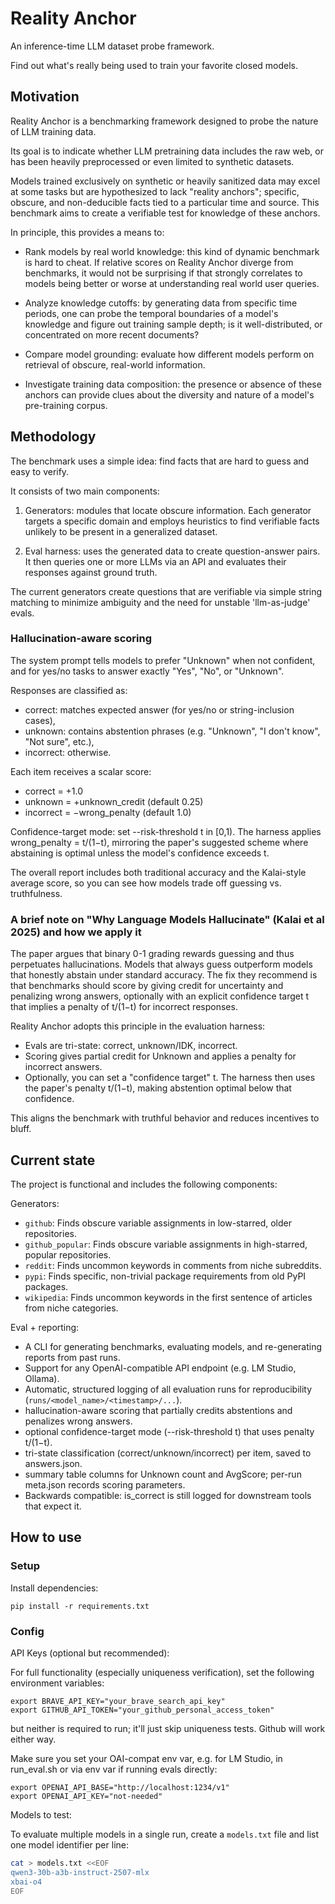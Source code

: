 # Reality Anchor

An inference-time LLM dataset probe framework.

Find out what's really being used to train your favorite closed models.


## Motivation

Reality Anchor is a benchmarking framework designed to probe the nature of LLM training data.

Its goal is to indicate whether LLM pretraining data includes the raw web, or has been heavily preprocessed or even limited to synthetic datasets.

Models trained exclusively on synthetic or heavily sanitized data may excel at some tasks but are hypothesized to lack "reality anchors"; specific, obscure, and non-deducible facts tied to a particular time and source. This benchmark aims to create a verifiable test for knowledge of these anchors.

In principle, this provides a means to:

- Rank models by real world knowledge: this kind of dynamic benchmark is hard to cheat. If relative scores on Reality Anchor diverge from benchmarks, it would not be surprising if that strongly correlates to models being better or worse at understanding real world user queries.

- Analyze knowledge cutoffs: by generating data from specific time periods, one can probe the temporal boundaries of a model's knowledge and figure out training sample depth; is it well-distributed, or concentrated on more recent documents?

- Compare model grounding: evaluate how different models perform on retrieval of obscure, real-world information.

- Investigate training data composition: the presence or absence of these anchors can provide clues about the diversity and nature of a model's pre-training corpus.


## Methodology

The benchmark uses a simple idea: find facts that are hard to guess and easy to verify.

It consists of two main components:

1. Generators: modules that locate obscure information. Each generator targets a specific domain and employs heuristics to find verifiable facts unlikely to be present in a generalized dataset.

2. Eval harness: uses the generated data to create question-answer pairs. It then queries one or more LLMs via an API and evaluates their responses against ground truth.

The current generators create questions that are verifiable via simple string matching to minimize ambiguity and the need for unstable 'llm-as-judge' evals.

### Hallucination-aware scoring

The system prompt tells models to prefer "Unknown" when not confident, and for yes/no tasks to answer exactly "Yes", "No", or "Unknown".

Responses are classified as:

  - correct: matches expected answer (for yes/no or string-inclusion cases),
  - unknown: contains abstention phrases (e.g. "Unknown", "I don't know", "Not sure", etc.),
  - incorrect: otherwise.

Each item receives a scalar score:

  - correct = +1.0
  - unknown = +unknown_credit (default 0.25)
  - incorrect = −wrong_penalty (default 1.0)

Confidence-target mode: set --risk-threshold t in [0,1). The harness applies wrong_penalty = t/(1−t), mirroring the paper's suggested scheme where abstaining is optimal unless the model's confidence exceeds t.

The overall report includes both traditional accuracy and the Kalai-style average score, so you can see how models trade off guessing vs. truthfulness.


### A brief note on "Why Language Models Hallucinate" (Kalai et al 2025) and how we apply it

The paper argues that binary 0-1 grading rewards guessing and thus perpetuates hallucinations. Models that always guess outperform models that honestly abstain under standard accuracy. The fix they recommend is that benchmarks should score by giving credit for uncertainty and penalizing wrong answers, optionally with an explicit confidence target t that implies a penalty of t/(1−t) for incorrect responses.

Reality Anchor adopts this principle in the evaluation harness:

- Evals are tri-state: correct, unknown/IDK, incorrect.
- Scoring gives partial credit for Unknown and applies a penalty for incorrect answers.
- Optionally, you can set a "confidence target" t. The harness then uses the paper's penalty t/(1−t), making abstention optimal below that confidence.

This aligns the benchmark with truthful behavior and reduces incentives to bluff.


## Current state

The project is functional and includes the following components:

Generators:
 - `github`: Finds obscure variable assignments in low-starred, older repositories.
 - `github_popular`: Finds obscure variable assignments in high-starred, popular repositories.
 - `reddit`: Finds uncommon keywords in comments from niche subreddits.
 - `pypi`: Finds specific, non-trivial package requirements from old PyPI packages.
 - `wikipedia`: Finds uncommon keywords in the first sentence of articles from niche categories.

Eval + reporting:
 - A CLI for generating benchmarks, evaluating models, and re-generating reports from past runs.
 - Support for any OpenAI-compatible API endpoint (e.g. LM Studio, Ollama).
 - Automatic, structured logging of all evaluation runs for reproducibility (`runs/<model_name>/<timestamp>/...`).
 - hallucination-aware scoring that partially credits abstentions and penalizes wrong answers.
 - optional confidence-target mode (--risk-threshold t) that uses penalty t/(1−t).
 - tri-state classification (correct/unknown/incorrect) per item, saved to answers.json.
 - summary table columns for Unknown count and AvgScore; per-run meta.json records scoring parameters.
 - Backwards compatible: is_correct is still logged for downstream tools that expect it.


## How to use

### Setup

Install dependencies:

    pip install -r requirements.txt

### Config

API Keys (optional but recommended):

For full functionality (especially uniqueness verification), set the following environment variables:

    export BRAVE_API_KEY="your_brave_search_api_key"
    export GITHUB_API_TOKEN="your_github_personal_access_token"

but neither is required to run; it'll just skip uniqueness tests. Github will work either way.

Make sure you set your OAI-compat env var, e.g. for LM Studio, in run_eval.sh or via env var if running evals directly:

    export OPENAI_API_BASE="http://localhost:1234/v1"
    export OPENAI_API_KEY="not-needed"

Models to test:

To evaluate multiple models in a single run, create a `models.txt` file and list one model identifier per line:

```bash
cat > models.txt <<EOF
qwen3-30b-a3b-instruct-2507-mlx
xbai-o4
EOF

